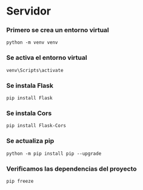 # Servidor

### Primero se crea un entorno virtual 
```
python -m venv venv
```

### Se activa el entorno virtual
```
venv\Scripts\activate
```

### Se instala Flask
```
pip install Flask
```

### Se instala Cors
```
pip install Flask-Cors
```

### Se actualiza pip
```
python -m pip install pip --upgrade
```

### Verificamos las dependencias del proyecto
```
pip freeze
```